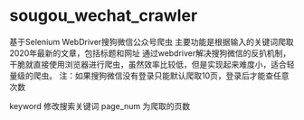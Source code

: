 # sougou_wechat_crawler
基于Selenium WebDriver搜狗微信公众号爬虫
主要功能是根据输入的关键词爬取2020年最新的文章，包括标题和网址
通过webdriver解决搜狗微信的反扒机制，干脆就直接使用浏览器进行爬虫，虽然效率比较低，但是实现起来难度小，适合轻量级的爬虫。
注：如果搜狗微信没有登录只能默认爬取10页，登录后才能查任意次数

keyword 修改搜索关键词
page_num 为爬取的页数
